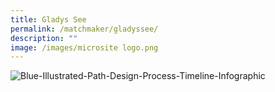 ```yaml
---
title: Gladys See
permalink: /matchmaker/gladyssee/
description: ""
image: /images/microsite logo.png
---
```

![Blue-Illustrated-Path-Design-Process-Timeline-Infographic](https://i.ibb.co/NnrQBRd/Blue-Illustrated-Path-Design-Process-Timeline-Infographic.png)